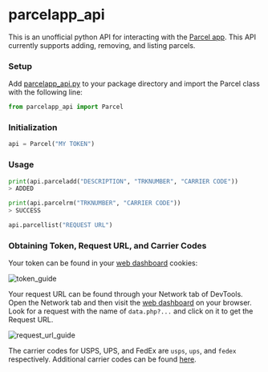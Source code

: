 # parcelapp_api

This is an unofficial python API for interacting with the [Parcel app](https://parcelapp.net/). This API currently supports adding, removing, and listing parcels.

### Setup

Add [parcelapp_api.py](https://raw.githubusercontent.com/rynlu/parcelapp_api/main/parcelapp_api.py) to your package directory and import the Parcel class with the following line:

```python
from parcelapp_api import Parcel
```

### Initialization
```python
api = Parcel("MY TOKEN")
```

### Usage
```python
print(api.parceladd("DESCRIPTION", "TRKNUMBER", "CARRIER CODE"))
> ADDED
```

```python
print(api.parcelrm("TRKNUMBER", "CARRIER CODE"))
> SUCCESS
```

```python
api.parcellist("REQUEST URL")
```

### Obtaining Token, Request URL, and Carrier Codes 
Your token can be found in your [web dashboard](https://web.parcelapp.net/) cookies:

![token_guide](https://cdn.discordapp.com/attachments/480736870540771329/790386685787504690/unknown.png)

Your request URL can be found through your Network tab of DevTools. Open the Network tab and then visit the [web dashboard](https://web.parcelapp.net/) on your browser. Look for a request with the name of `data.php?...` and click on it to get the Request URL. 

![request_url_guide](https://media.discordapp.net/attachments/480736870540771329/792793847712972840/unknown.png)

The carrier codes for USPS, UPS, and FedEx are `usps`, `ups`, and `fedex` respectively. Additional carrier codes can be found [here](https://ryanlau.dev/carriercodes).
